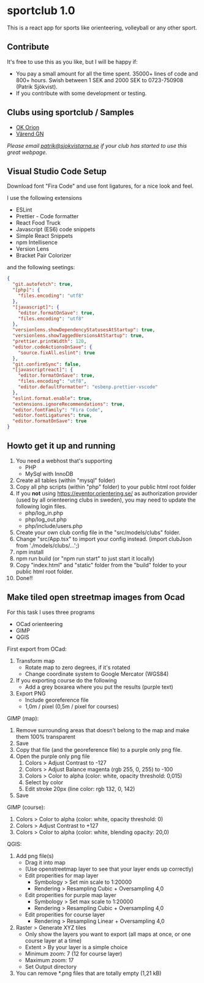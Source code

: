 # sportclub 1.0

This is a react app for sports like orienteering, volleyball or any other sport.

## Contribute

It's free to use this as you like, but I will be happy if:

- You pay a small amount for all the time spent. 35000+ lines of code and 800+ hours. Swish between 1 SEK and 2000 SEK to 0723-750908 (Patrik Sjökvist).
- If you contribute with some development or testing.

## Clubs using sportclub / Samples

- [OK Orion](https://okorion.com/)
- [Värend GN](https://varendgn.se/)

_Please email patrik@sjokvistarna.se if your club has started to use this great webpage._

## Visual Studio Code Setup

Download font "Fira Code" and use font ligatures, for a nice look and feel.

I use the following extensions

- ESLint
- Prettier - Code formatter
- React Food Truck
- Javascript (ES6) code snippets
- Simple React Snippets
- npm Intellisence
- Version Lens
- Bracket Pair Colorizer

and the following seetings:

```json
{
  "git.autofetch": true,
  "[php]": {
    "files.encoding": "utf8"
  },
  "[javascript]": {
    "editor.formatOnSave": true,
    "files.encoding": "utf8"
  },
  "versionlens.showDependencyStatusesAtStartup": true,
  "versionlens.showTaggedVersionsAtStartup": true,
  "prettier.printWidth": 120,
  "editor.codeActionsOnSave": {
    "source.fixAll.eslint": true
  },
  "git.confirmSync": false,
  "[javascriptreact]": {
    "editor.formatOnSave": true,
    "files.encoding": "utf8",
    "editor.defaultFormatter": "esbenp.prettier-vscode"
  },
  "eslint.format.enable": true,
  "extensions.ignoreRecommendations": true,
  "editor.fontFamily": "Fira Code",
  "editor.fontLigatures": true,
  "editor.formatOnSave": true
}
```

## Howto get it up and running

1. You need a webhost that's supporting
   - PHP
   - MySql with InnoDB
2. Create all tables (within "mysql" folder)
3. Copy all php scripts (within "php" folder) to your public html root folder
4. If you **not** using https://eventor.orientering.se/ as authorization provider (used by all orienteering clubs in sweden), you may need to update the following login files.
   - php/log_in.php
   - php/log_out.php
   - php/include/users.php
5. Create your own club config file in the "src/models/clubs" folder.
6. Change "src/App.tsx" to import your config instead. (import clubJson from './models/clubs/...';)
7. npm install
8. npm run build (or "npm run start" to just start it locally)
9. Copy "index.html" and "static" folder from the "build" folder to your public html root folder.
10. Done!!

## Make tiled open streetmap images from Ocad

For this task I uses three programs

- OCad orienteering
- GIMP
- QGIS

First export from OCad:

1. Transform map
   - Rotate map to zero degrees, if it's rotated
   - Change coordinate system to Google Mercator (WGS84)
2. If you exporting course do the following
   - Add a grey boxarea where you put the results (purple text)
3. Export PNG
   - Include georeference file
   - 1,0m / pixel (0,5m / pixel for courses)

GIMP (map):

1. Remove surrounding areas that doesn't belong to the map and make them 100% transparent
2. Save
3. Copy that file (and the georeference file) to a purple only png file.
4. Open the purple only png file
   1. Colors > Adjust Contrast to -127
   2. Colors > Adjust Balance magenta (rgb 255, 0, 255) to -100
   3. Colors > Color to alpha (color: white, opacity threshold: 0,015)
   4. Select by color
   5. Edit stroke 20px (line color: rgb 132, 0, 142)
5. Save

GIMP (course):

1. Colors > Color to alpha (color: white, opacity threshold: 0)
2. Colors > Adjust Contrast to +127
3. Colors > Color to alpha (color: white, blending opacity: 20,0)

QGIS:

1. Add png file(s)
   - Drag it into map
   - (Use openstreetmap layer to see that your layer ends up correctly)
   - Edit properities for map layer
     - Symbology > Set min scale to 1:20000
     - Rendering > Resampling Cubic + Oversampling 4,0
   - Edit properities for purple map layer
     - Symbology > Set max scale to 1:20000
     - Rendering > Resampling Cubic + Oversampling 4,0
   - Edit properities for course layer
     - Rendering > Resampling Linear + Oversampling 4,0
2. Raster > Generate XYZ tiles
   - Only show the layers you want to export (all maps at once, or one course layer at a time)
   - Extent > By your layer is a simple choice
   - Minimum zoom: 7 (12 for course layer)
   - Maximum zoom: 17
   - Set Output directory
3. You can remove \*.png files that are totally empty (1,21 kB)
